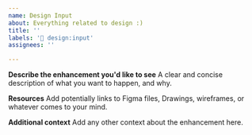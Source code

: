 ```yaml
---
name: Design Input
about: Everything related to design :) 
title: ''
labels: '💅 design:input'
assignees: ''

---
```


**Describe the enhancement you'd like to see**
A clear and concise description of what you want to happen, and why.

**Resources**
Add potentially links to Figma files, Drawings, wireframes, or whatever comes to your mind.

**Additional context**
Add any other context about the enhancement here.
